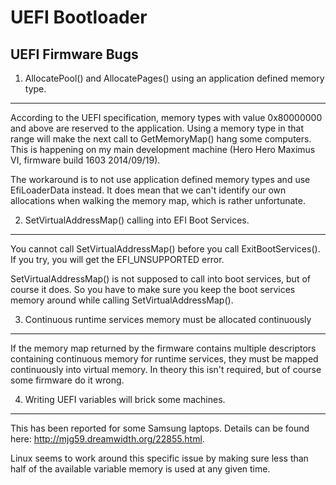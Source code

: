 UEFI Bootloader
===============

UEFI Firmware Bugs
------------------

1) AllocatePool() and AllocatePages() using an application defined memory type.
-------------------------------------------------------------------------------

According to the UEFI specification, memory types with value 0x80000000
and above are reserved to the application. Using a memory type in that
range will make the next call to GetMemoryMap() hang some computers. This
is happening on my main development machine (Hero Hero Maximus VI,
firmware build 1603 2014/09/19).

The workaround is to not use application defined memory types and use
EfiLoaderData instead. It does mean that we can't identify our own
allocations when walking the memory map, which is rather unfortunate.


2) SetVirtualAddressMap() calling into EFI Boot Services.
--------------------------------------------------------

You cannot call SetVirtualAddressMap() before you call ExitBootServices().
If you try, you will get the EFI_UNSUPPORTED error.

SetVirtualAddressMap() is not supposed to call into boot services, but
of course it does. So you have to make sure you keep the boot services
memory around while calling SetVirtualAddressMap().


3) Continuous runtime services memory must be allocated continuously
--------------------------------------------------------------------

If the memory map returned by the firmware contains multiple descriptors
containing continuous memory for runtime services, they must be mapped
continuously into virtual memory. In theory this isn't required, but of
course some firmware do it wrong.


4) Writing UEFI variables will brick some machines.
---------------------------------------------------

This has been reported for some Samsung laptops. Details can be found
here: http://mjg59.dreamwidth.org/22855.html.

Linux seems to work around this specific issue by making sure less than
half of the available variable memory is used at any given time.
